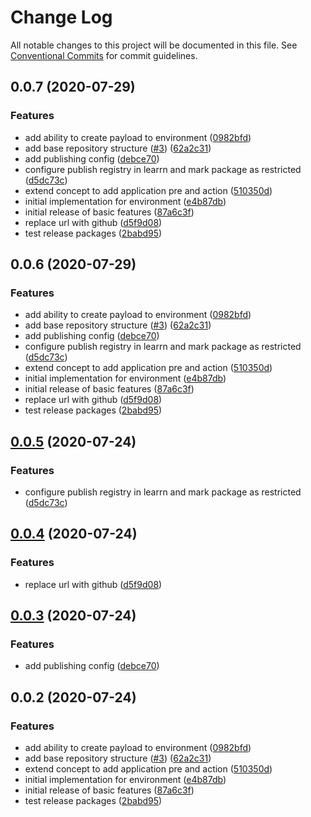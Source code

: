 # Change Log

All notable changes to this project will be documented in this file.
See [Conventional Commits](https://conventionalcommits.org) for commit guidelines.

## 0.0.7 (2020-07-29)


### Features

* add ability to create payload to environment ([0982bfd](https://github.com/cabiri-io/sls-env/commit/0982bfd3862b19c62f67a82e007e608a5bcf4579))
* add base repository structure ([#3](https://github.com/cabiri-io/sls-env/issues/3)) ([62a2c31](https://github.com/cabiri-io/sls-env/commit/62a2c312f227f5c79149ee97f20c303ea50e4578))
* add publishing config ([debce70](https://github.com/cabiri-io/sls-env/commit/debce7083afbc99434bea7c91628dcb4c184db4c))
* configure publish registry in learrn and mark package as restricted ([d5dc73c](https://github.com/cabiri-io/sls-env/commit/d5dc73c507e463f7ed0233a4c29b4b750250b49a))
* extend concept to add application pre and action ([510350d](https://github.com/cabiri-io/sls-env/commit/510350d8776bc9b6474ae080d388a1258996e771))
* initial implementation for environment ([e4b87db](https://github.com/cabiri-io/sls-env/commit/e4b87db1e9e2f54503eadbfb53bc5fa3e2e033cf))
* initial release of basic features ([87a6c3f](https://github.com/cabiri-io/sls-env/commit/87a6c3f171f000740eb9fa13576337055418e705))
* replace url with github ([d5f9d08](https://github.com/cabiri-io/sls-env/commit/d5f9d081b5b1f8970eb40c0a7157d1dafdff1bfa))
* test release packages ([2babd95](https://github.com/cabiri-io/sls-env/commit/2babd95b61fe6f283b0419341c5fa10fe14929bc))





## 0.0.6 (2020-07-29)


### Features

* add ability to create payload to environment ([0982bfd](https://github.com/cabiri-io/sls-env/commit/0982bfd3862b19c62f67a82e007e608a5bcf4579))
* add base repository structure ([#3](https://github.com/cabiri-io/sls-env/issues/3)) ([62a2c31](https://github.com/cabiri-io/sls-env/commit/62a2c312f227f5c79149ee97f20c303ea50e4578))
* add publishing config ([debce70](https://github.com/cabiri-io/sls-env/commit/debce7083afbc99434bea7c91628dcb4c184db4c))
* configure publish registry in learrn and mark package as restricted ([d5dc73c](https://github.com/cabiri-io/sls-env/commit/d5dc73c507e463f7ed0233a4c29b4b750250b49a))
* extend concept to add application pre and action ([510350d](https://github.com/cabiri-io/sls-env/commit/510350d8776bc9b6474ae080d388a1258996e771))
* initial implementation for environment ([e4b87db](https://github.com/cabiri-io/sls-env/commit/e4b87db1e9e2f54503eadbfb53bc5fa3e2e033cf))
* initial release of basic features ([87a6c3f](https://github.com/cabiri-io/sls-env/commit/87a6c3f171f000740eb9fa13576337055418e705))
* replace url with github ([d5f9d08](https://github.com/cabiri-io/sls-env/commit/d5f9d081b5b1f8970eb40c0a7157d1dafdff1bfa))
* test release packages ([2babd95](https://github.com/cabiri-io/sls-env/commit/2babd95b61fe6f283b0419341c5fa10fe14929bc))





## [0.0.5](https://github.com/cabiri-io/sls-env/compare/@cabiri-io/sls-env@0.0.4...@cabiri-io/sls-env@0.0.5) (2020-07-24)


### Features

* configure publish registry in learrn and mark package as restricted ([d5dc73c](https://github.com/cabiri-io/sls-env/commit/d5dc73c507e463f7ed0233a4c29b4b750250b49a))





## [0.0.4](https://github.com/cabiri-io/sls-env/compare/@cabiri-io/sls-env@0.0.3...@cabiri-io/sls-env@0.0.4) (2020-07-24)


### Features

* replace url with github ([d5f9d08](https://github.com/cabiri-io/sls-env/commit/d5f9d081b5b1f8970eb40c0a7157d1dafdff1bfa))





## [0.0.3](https://github.com/cabiri-io/sls-env/compare/@cabiri-io/sls-env@0.0.2...@cabiri-io/sls-env@0.0.3) (2020-07-24)


### Features

* add publishing config ([debce70](https://github.com/cabiri-io/sls-env/commit/debce7083afbc99434bea7c91628dcb4c184db4c))





## 0.0.2 (2020-07-24)


### Features

* add ability to create payload to environment ([0982bfd](https://github.com/cabiri-io/sls-env/commit/0982bfd3862b19c62f67a82e007e608a5bcf4579))
* add base repository structure ([#3](https://github.com/cabiri-io/sls-env/issues/3)) ([62a2c31](https://github.com/cabiri-io/sls-env/commit/62a2c312f227f5c79149ee97f20c303ea50e4578))
* extend concept to add application pre and action ([510350d](https://github.com/cabiri-io/sls-env/commit/510350d8776bc9b6474ae080d388a1258996e771))
* initial implementation for environment ([e4b87db](https://github.com/cabiri-io/sls-env/commit/e4b87db1e9e2f54503eadbfb53bc5fa3e2e033cf))
* initial release of basic features ([87a6c3f](https://github.com/cabiri-io/sls-env/commit/87a6c3f171f000740eb9fa13576337055418e705))
* test release packages ([2babd95](https://github.com/cabiri-io/sls-env/commit/2babd95b61fe6f283b0419341c5fa10fe14929bc))
